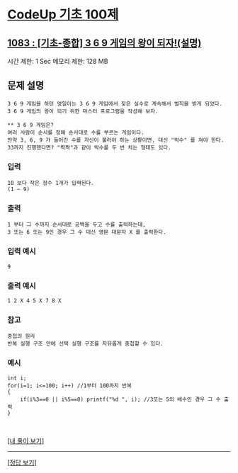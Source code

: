 # [CodeUp 기초 100제](https://codeup.kr/problem.php)

## [1083 : [기초-종합] 3 6 9 게임의 왕이 되자!(설명)](https://codeup.kr/problem.php?id=1083)

시간 제한: 1 Sec 메모리 제한: 128 MB

## 문제 설명

    3 6 9 게임을 하던 영일이는 3 6 9 게임에서 잦은 실수로 계속해서 벌칙을 받게 되었다.
    3 6 9 게임의 왕이 되기 위한 마스터 프로그램을 작성해 보자.

    ** 3 6 9 게임은?
    여러 사람이 순서를 정해 순서대로 수를 부르는 게임이다.
    만약 3, 6, 9 가 들어간 수를 자신이 불러야 하는 상황이면, 대신 "박수" 를 쳐야 한다.
    33까지 진행했다면? "짝짝"과 같이 박수를 두 번 치는 형태도 있다.


### 입력

    10 보다 작은 정수 1개가 입력된다.
    (1 ~ 9)

### 출력

    1 부터 그 수까지 순서대로 공백을 두고 수를 출력하는데,
    3 또는 6 또는 9인 경우 그 수 대신 영문 대문자 X 를 출력한다.

### 입력 예시

    9

### 출력 예시

    1 2 X 4 5 X 7 8 X

### 참고

    중첩의 원리
    반복 실행 구조 안에 선택 실행 구조를 자유롭게 중첩할 수 있다.

### 예시

    int i;
    for(i=1; i<=100; i++) //1부터 100까지 반복
    {
        if(i%3==0 || i%5==0) printf("%d ", i); //3또는 5의 배수인 경우 그 수 출력
    }

</br>

[[내 풀이 보기]](https://github.com/flexboni/code_up/blob/master/1083/myCode.cpp)

---

[[정답 보기]](https://codeup.kr/showsource.php?id=425108)